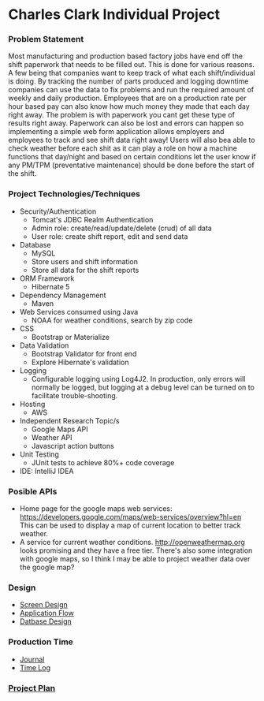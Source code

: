 # Charles Clark Individual Project
 
### Problem Statement

Most manufacturing and production based factory jobs have end off the shift paperwork that needs to be filled out. This 
is done for various reasons. A few being that companies want to keep track of what each shift/individual is doing. By tracking
the number of parts produced and logging downtime companies can use the data to fix problems and run the required amount 
of weekly and daily production. Employees that are on a production rate per hour based pay can also know how much money 
they made that each day right away. The problem is with paperwork you cant get these type of results right away. Paperwork 
can also be lost and errors can happen so implementing a simple web form application allows employers and employees to
track and see shift data right away! Users will also bea able to check weather before each shit as it can play a role on how a 
machine functions that day/night and based on certain conditions let the user know if any PM/TPM (preventative maintenance) 
should be done before the start of the shift.

 ### Project Technologies/Techniques 
 
 * Security/Authentication
   * Tomcat's JDBC Realm Authentication
   * Admin role: create/read/update/delete (crud) of all data
   * User role: create shift report, edit and send data 
 * Database
   * MySQL
   * Store users and shift information
   * Store all data for the shift reports
 * ORM Framework
   * Hibernate 5
 * Dependency Management
   * Maven
 * Web Services consumed using Java
   * NOAA for weather conditions, search by zip code
 * CSS 
   * Bootstrap or Materialize
 * Data Validation
   * Bootstrap Validator for front end
   * Explore Hibernate's validation
 * Logging
   * Configurable logging using Log4J2. In production, only errors will normally be logged, but logging at a debug level can be turned on to facilitate trouble-shooting. 
 * Hosting
   * AWS
 * Independent Research Topic/s
   * Google Maps API
   * Weather API
   * Javascript action buttons
 * Unit Testing
   * JUnit tests to achieve 80%+ code coverage 
 * IDE: IntelliJ IDEA
 
 ### Posible APIs
 
 * Home page for the google maps web services: https://developers.google.com/maps/web-services/overview?hl=en This can be used to display a map of current location to better track weather.
 * A service for current weather conditions. http://openweathermap.org looks promising and they have a free tier. There's also some integration with google maps, so I think I may be able to project weather data over the google map?

 ### Design

* [Screen Design](screen.md)
* [Application Flow](applicationFlow.md)
* [Datbase Design](databaseDesign.md)

### Production Time
* [Journal](journal.md)
* [Time Log](timelog.md)

### [Project Plan](plan.md)